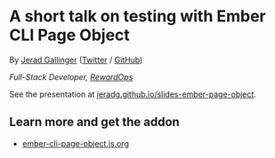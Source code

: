 # A short talk on testing with Ember CLI Page Object

By [Jerad Gallinger](http://jeradgallinger.ca) ([Twitter](https://twitter.com/jeradg) / [GitHub](https://github.com/jeradg))

*Full-Stack Developer, [RewardOps](http://rewardops.com)*

See the presentation at [jeradg.github.io/slides-ember-page-object](http://jeradg.github.io/slides-ember-page-object).

## Learn more and get the addon

- [ember-cli-page-object.js.org](http://ember-cli-page-object.js.org)
